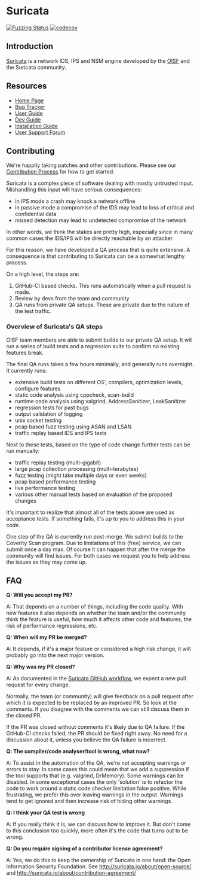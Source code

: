 # Suricata

[![Fuzzing Status](https://oss-fuzz-build-logs.storage.googleapis.com/badges/suricata.svg)](https://bugs.chromium.org/p/oss-fuzz/issues/list?sort=-opened&can=1&q=proj:suricata)
[![codecov](https://codecov.io/gh/OISF/suricata/branch/main/graph/badge.svg?token=QRyyn2BSo1)](https://codecov.io/gh/OISF/suricata)

## Introduction

[Suricata](https://suricata.io) is a network IDS, IPS and NSM engine
developed by the [OISF](https://oisf.net) and the Suricata community.

## Resources

- [Home Page](https://suricata.io)
- [Bug Tracker](https://redmine.openinfosecfoundation.org/projects/suricata)
- [User Guide](https://docs.suricata.io)
- [Dev Guide](https://docs.suricata.io/en/latest/devguide/index.html)
- [Installation Guide](https://docs.suricata.io/en/latest/install.html)
- [User Support Forum](https://forum.suricata.io)

## Contributing

We're happily taking patches and other contributions. Please see our
[Contribution
Process](https://docs.suricata.io/en/latest/devguide/contributing/contribution-process.html)
for how to get started.

Suricata is a complex piece of software dealing with mostly untrusted
input. Mishandling this input will have serious consequences:

* in IPS mode a crash may knock a network offline
* in passive mode a compromise of the IDS may lead to loss of critical
  and confidential data
* missed detection may lead to undetected compromise of the network

In other words, we think the stakes are pretty high, especially since
in many common cases the IDS/IPS will be directly reachable by an
attacker.

For this reason, we have developed a QA process that is quite
extensive. A consequence is that contributing to Suricata can be a
somewhat lengthy process.

On a high level, the steps are:

1. GitHub-CI based checks. This runs automatically when a pull request
   is made.
2. Review by devs from the team and community
3. QA runs from private QA setups. These are private due to the nature
   of the test traffic.

### Overview of Suricata's QA steps

OISF team members are able to submit builds to our private QA
setup. It will run a series of build tests and a regression suite to
confirm no existing features break.

The final QA runs takes a few hours minimally, and generally runs
overnight. It currently runs:

- extensive build tests on different OS', compilers, optimization
  levels, configure features
- static code analysis using cppcheck, scan-build
- runtime code analysis using valgrind, AddressSanitizer,
  LeakSanitizer
- regression tests for past bugs
- output validation of logging
- unix socket testing
- pcap based fuzz testing using ASAN and LSAN
- traffic replay based IDS and IPS tests

Next to these tests, based on the type of code change further tests
can be run manually:

- traffic replay testing (multi-gigabit)
- large pcap collection processing (multi-terabytes)
- fuzz testing (might take multiple days or even weeks)
- pcap based performance testing
- live performance testing
- various other manual tests based on evaluation of the proposed
  changes

It's important to realize that almost all of the tests above are used
as acceptance tests. If something fails, it's up to you to address
this in your code.

One step of the QA is currently run post-merge. We submit builds to
the Coverity Scan program. Due to limitations of this (free) service,
we can submit once a day max.  Of course it can happen that after the
merge the community will find issues. For both cases we request you to
help address the issues as they may come up.

## FAQ

__Q: Will you accept my PR?__

A: That depends on a number of things, including the code
quality. With new features it also depends on whether the team and/or
the community think the feature is useful, how much it affects other
code and features, the risk of performance regressions, etc.

__Q: When will my PR be merged?__

A: It depends, if it's a major feature or considered a high risk
change, it will probably go into the next major version.

__Q: Why was my PR closed?__

A: As documented in the [Suricata GitHub
workflow](https://docs.suricata.io/en/latest/devguide/contributing/github-pr-workflow.html),
we expect a new pull request for every change.

Normally, the team (or community) will give feedback on a pull request
after which it is expected to be replaced by an improved PR. So look
at the comments. If you disagree with the comments we can still
discuss them in the closed PR.

If the PR was closed without comments it's likely due to QA
failure. If the GitHub-CI checks failed, the PR should be fixed right
away. No need for a discussion about it, unless you believe the QA
failure is incorrect.

__Q: The compiler/code analyser/tool is wrong, what now?__

A: To assist in the automation of the QA, we're not accepting warnings
or errors to stay. In some cases this could mean that we add a
suppression if the tool supports that (e.g. valgrind, DrMemory). Some
warnings can be disabled. In some exceptional cases the only
'solution' is to refactor the code to work around a static code
checker limitation false positive. While frustrating, we prefer this
over leaving warnings in the output. Warnings tend to get ignored and
then increase risk of hiding other warnings.

__Q: I think your QA test is wrong__

A: If you really think it is, we can discuss how to improve it. But
don't come to this conclusion too quickly, more often it's the code
that turns out to be wrong.

__Q: Do you require signing of a contributor license agreement?__

A: Yes, we do this to keep the ownership of Suricata in one hand: the
Open Information Security Foundation. See
http://suricata.io/about/open-source/ and
http://suricata.io/about/contribution-agreement/
